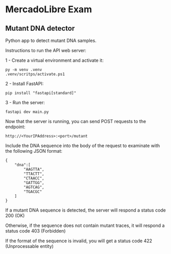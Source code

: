 # MercadoLibre Exam

## Mutant DNA detector

Python app to detect mutant DNA samples.

Instructions to run the API web server:

1 - Create a virtual environment and activate it:

    py -m venv .venv
    .venv/scritps/activate.ps1

2 - Install FastAPI:

    pip install "fastapi[standard]"

3 - Run the server:

    fastapi dev main.py

Now that the server is running, you can send POST requests to the endpoint:

    http://<YourIPAddress>:<port>/mutant

Include the DNA sequence into the body of the request to examinate with the following JSON format:

    {
        "dna":[
            "AAGTTA",
            "TTACTT",
            "CTAACC",
            "GATTGG",
            "AGTCAG",
            "TGACGC"
        ]
    }

If a mutant DNA sequence is detected, the server will respond a status code 200 (OK)

Otherwise, if the sequence does not contain mutant traces, it will respond a status code 403 (Forbidden)

If the format of the sequence is invalid, you will get a status code 422 (Unprocessable entity)
